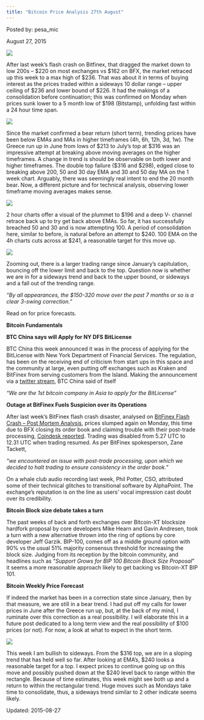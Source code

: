 ```yaml
---
title: "Bitcoin Price Analysis 27th August"
---
```


Posted by: pesa_mic 

<span>August 27, 2015</span>


<img src="https://G-I-R.github.io/deepdotweb/imgs/2015/08/14.jpg">

<p>After last week’s flash crash on Bitfinex, that dragged the market down to low 200s &#8211; $220 on most exchanges vs $162 on BFX, the market retraced up this week to a max high of $236. That was about it in terms of buying interest as the prices traded within a sideways 10 dollar range &#8211; upper ceiling of $236 and lower bound of $226. It had the makings of a consolidation before continuation; this was confirmed on Monday when prices sunk lower to a 5 month low of $198 (Bitstamp), unfolding fast within a 24 hour time span.</p>

<img src="https://G-I-R.github.io/deepdotweb/imgs/2015/08/24.jpg">

<p>Since the market confirmed a bear return (short term), trending prices have been below EMAs and MAs in higher timeframes (4h, 6h, 12h, 3d, 1w). The Greece run up in June from lows of $213 to July’s top at $316 was an impressive attempt at breaking above moving averages on the higher timeframes. A change in trend is should be observable on both lower and higher timeframes. The double top failure ($316 and $298), edged close to breaking above 200, 50 and 30 day EMA and 30 and 50 day MA on the 1 week chart. Arguably, there was seemingly real intent to end the 20 month bear. Now, a different picture and for technical analysis, observing lower timeframe moving averages makes sense.</p>

<img src="https://G-I-R.github.io/deepdotweb/imgs/2015/08/34.jpg">

<p>2 hour charts offer a visual of the plummet to $196 and a deep V- channel retrace back up to try get back above EMAs. So far, it has successfully breached 50 and 30 and is now attempting 100. A period of consolidation here, similar to before, is natural before an attempt to $240. 100 EMA on the 4h charts cuts across at $241, a reasonable target for this move up.</p>

<img src="https://G-I-R.github.io/deepdotweb/imgs/2015/08/44.jpg">

<p>Zooming out, there is a larger trading range since January’s capitulation, bouncing off the lower limit and back to the top. Question now is whether we are in for a sideways trend and back to the upper bound, or sideways and a fall out of the trending range.</p>
<p><em>“By all appearances, the $150-320 move over the past 7 months or so is a clear 3-swing correction.”</em></p>
<p>Read on for price forecasts.</p>
<p><strong>Bitcoin Fundamentals</strong></p>
<p><strong>BTC China says will Apply for NY DFS BitLicense</strong></p>
<p>BTC China this week announced it was in the process of applying for the BitLicense with New York Department of Financial Services. The regulation, has been on the receiving end of criticism from start ups in this space and the community at large, even putting off exchanges such as Kraken and BitFinex from serving customers from the Island. Making the announcement via a <a href="https://twitter.com/BTCChina/status/635802298724122625">twitter stream</a>, BTC China said of itself</p>
<p><em>“We are the 1st bitcoin company in Asia to apply for the BitLicense”</em></p>
<p><strong>Outage at BitFinex Fuels Suspicion over its Operations</strong></p>
<p>After last week’s BitFinex flash crash disaster, analysed on <a href="/2015/08/24/bitfinex-flashcrash-post-mortem-analysis/">BitFinex Flash Crash &#8211; Post Mortem Analysis</a>, prices slumped again on Monday, this time due to BFX closing its order book and claiming trouble with their post-trade processing, <a href="http://www.coindesk.com/bitcoin-price-slumps-following-bitfinex-outage/">Coindesk reported</a>. Trading was disabled from 5.27 UTC to 12.31 UTC when trading resumed. As per BitFinex spokesperson, Zane Tackett,</p>
<p><em>“we encountered an issue with post-trade processing, upon which we decided to halt trading to ensure consistency in the order book.”</em></p>
<p>On a whale club audio recording last week, Phil Potter, CSO, attributed some of their technical glitches to transitional software by AlphaPoint. The exchange’s reputation is on the line as users’ vocal impression cast doubt over its credibility.</p>
<p><strong>Bitcoin Block size debate takes a turn </strong></p>
<p>The past weeks of back and forth exchanges over Bitcoin-XT blocksize hardfork proposal by core developers Mike Hearn and Gavin Andresen, took a turn with a new alternative thrown into the ring of options by core developer Jeff Garzik. BIP-100, comes off as a middle ground option with 90% vs the usual 51% majority consensus threshold for increasing the block size. Judging from its reception by the bitcoin community, and headlines such as “<em>Support Grows for BIP 100 Bitcoin Block Size Proposal</em>” it seems a more reasonable approach likely to get backing vs Bitcoin-XT BIP 101.</p>
<p><strong>Bitcoin Weekly Price Forecast</strong></p>
<p>If indeed the market has been in a correction state since January, then by that measure, we are still in a bear trend. I had put off my calls for lower prices in June after the Greece run up, but, at the back of my mind, I ruminate over this correction as a real possibility. I will elaborate this in a future post dedicated to a long term view and the real possibility of $100 prices (or not). For now, a look at what to expect in the short term.</p>

<img src="https://G-I-R.github.io/deepdotweb/imgs/2015/08/55.jpg">

<p>This week I am bullish to sideways. From the $316 top, we are in a sloping trend that has held well so far. After looking at EMA’s, $240 looks a reasonable target for a top. I expect prices to continue going up on this move and possibly pushed down at the $240 level back to range within the rectangle. Because of time estimates, this week might see both up and a return to within the rectangular trend. Huge moves such as Mondays take time to consolidate, thus, a sideways trend similar to 2 other indicate seems likely.</p>

Updated: 2015-08-27

